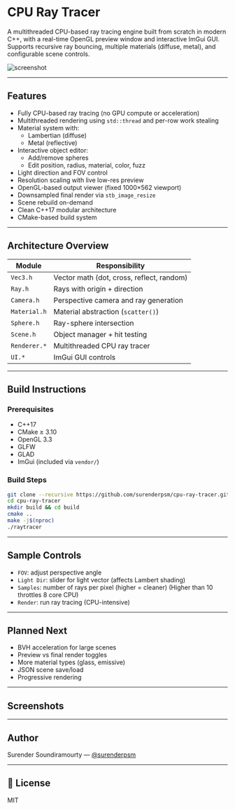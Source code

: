 # CPU Ray Tracer

A multithreaded CPU-based ray tracing engine built from scratch in modern C++, with a real-time OpenGL preview window and interactive ImGui GUI. Supports recursive ray bouncing, multiple materials (diffuse, metal), and configurable scene controls.

![screenshot](screenshots/demo.png)

---

## Features

- Fully CPU-based ray tracing (no GPU compute or acceleration)
- Multithreaded rendering using `std::thread` and per-row work stealing
- Material system with:
  - Lambertian (diffuse)
  - Metal (reflective)
- Interactive object editor:
  - Add/remove spheres
  - Edit position, radius, material, color, fuzz
- Light direction and FOV control
- Resolution scaling with live low-res preview
- OpenGL-based output viewer (fixed 1000×562 viewport)
- Downsampled final render via `stb_image_resize`
- Scene rebuild on-demand
- Clean C++17 modular architecture
- CMake-based build system

---

## Architecture Overview

| Module        | Responsibility                       |
|---------------|---------------------------------------|
| `Vec3.h`      | Vector math (dot, cross, reflect, random) |
| `Ray.h`       | Rays with origin + direction          |
| `Camera.h`    | Perspective camera and ray generation |
| `Material.h`  | Material abstraction (`scatter()`)    |
| `Sphere.h`    | Ray-sphere intersection              |
| `Scene.h`     | Object manager + hit testing          |
| `Renderer.*`  | Multithreaded CPU ray tracer          |
| `UI.*`        | ImGui GUI controls                    |

---

## Build Instructions

### Prerequisites

- C++17
- CMake ≥ 3.10
- OpenGL 3.3
- GLFW
- GLAD
- ImGui (included via `vendor/`)

### Build Steps

```bash
git clone --recursive https://github.com/surenderpsm/cpu-ray-tracer.git
cd cpu-ray-tracer
mkdir build && cd build
cmake ..
make -j$(nproc)
./raytracer
```

---

## Sample Controls

- `FOV`: adjust perspective angle
- `Light Dir`: slider for light vector (affects Lambert shading)
- `Samples`: number of rays per pixel (higher = cleaner) (Higher than 10 throttles 8 core CPU)
- `Render`: run ray tracing (CPU-intensive)

---

## Planned Next

- BVH acceleration for large scenes
- Preview vs final render toggles
- More material types (glass, emissive)
- JSON scene save/load
- Progressive rendering

---

## Screenshots


---

## Author

Surender Soundiramourty — [@surenderpsm](https://github.com/surenderpsm)

---

## 🪪 License

MIT